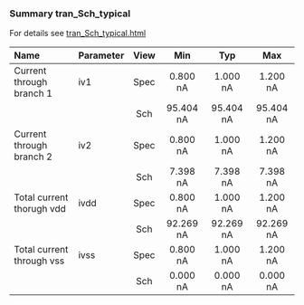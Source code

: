 ### Summary tran_Sch_typical

For details see <a href='tran_Sch_typical.html'>tran_Sch_typical.html</a>

|**Name**|**Parameter**|**View**|**Min** | **Typ** | **Max**|
|:---|:---|:---:|:---:|:---:|:---:|
|Current through branch 1|iv1 | Spec | 0.800 nA | 1.000 nA | 1.200 nA |
| | | Sch|95.404 nA | 95.404 nA | 95.404 nA |
|Current through branch 2|iv2 | Spec | 0.800 nA | 1.000 nA | 1.200 nA |
| | | Sch|7.398 nA | 7.398 nA | 7.398 nA |
|Total current thorugh vdd|ivdd | Spec | 0.800 nA | 1.000 nA | 1.200 nA |
| | | Sch|92.269 nA | 92.269 nA | 92.269 nA |
|Total current through vss|ivss | Spec | 0.800 nA | 1.000 nA | 1.200 nA |
| | | Sch|0.000 nA | 0.000 nA | 0.000 nA |
